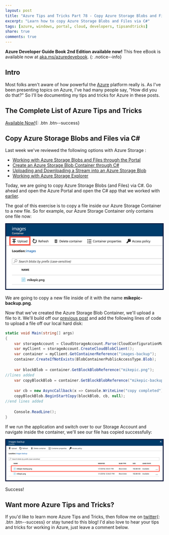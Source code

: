 ```yaml
---
layout: post
title: "Azure Tips and Tricks Part 78 - Copy Azure Storage Blobs and Files via C#"
excerpt: "Learn how to copy Azure Storage Blobs and Files via C#"
tags: [azure, windows, portal, cloud, developers, tipsandtricks]
share: true
comments: true
---
```


**Azure Developer Guide Book 2nd Edition available now!** This free eBook is available now at [aka.ms/azuredevebook](https://aka.ms/azuredevebook).
{: .notice--info}

## Intro

Most folks aren't aware of how powerful the [Azure](http://www.azure.com) platform really is. As I've been presenting topics on Azure, I've had many people say, "How did you do that?" So I'll be documenting my tips and tricks for Azure in these posts.

## The Complete List of Azure Tips and Tricks

[Available Now!](https://michaelcrump.net/azure-tips-and-tricks-complete-list/){: .btn .btn--success} 

## Copy Azure Storage Blobs and Files via C#

Last week we've reviewed the following options with Azure Storage :

* [Working with Azure Storage Blobs and Files through the Portal](http://www.michaelcrump.net/azure-tips-and-tricks74/)
* [Create an Azure Storage Blob Container through C#](http://www.michaelcrump.net/azure-tips-and-tricks75/)
* [Uploading and Downloading a Stream into an Azure Storage Blob](http://www.michaelcrump.net/azure-tips-and-tricks76/)
* [Working with Azure Storage Explorer](http://www.michaelcrump.net/azure-tips-and-tricks77/)

Today, we are going to copy Azure Storage Blobs (and Files) via C#. Go ahead and open the Azure Portal and open the C# app that we worked with [earlier](http://www.michaelcrump.net/azure-tips-and-tricks75/).

The goal of this exercise is to copy a file inside our Azure Storage Container to a new file. So for example, our Azure Storage Container only contains one file now: 

<img style="border:3px solid #021a40" src="/files/storageacct4.png">

We are going to copy a new file inside of it with the name **mikepic-backup.png**. 

Now that we've created the Azure Storage Blob Container, we'll upload a file to it. We'll build off our [previous post](http://www.michaelcrump.net/azure-tips-and-tricks76/) and add the following lines of code to upload a file off our local hard disk:

```csharp
static void Main(string[] args)
{
    var storageAccount = CloudStorageAccount.Parse(CloudConfigurationManager.GetSetting("StorageConnection"));
    var myClient = storageAccount.CreateCloudBlobClient();
    var container = myClient.GetContainerReference("images-backup");
    container.CreateIfNotExists(BlobContainerPublicAccessType.Blob);

    var blockBlob = container.GetBlockBlobReference("mikepic.png");
//lines added
    var copyBlockBlob = container.GetBlockBlobReference("mikepic-backup.png");

    var cb = new AsyncCallback(x => Console.WriteLine("copy completed"));
    copyBlockBlob.BeginStartCopy(blockBlob, cb, null);
//end lines added

    Console.ReadLine();
}
```

If we run the application and switch over to our Storage Account and navigate inside the container, we'll see our file has copied successfully:

<img style="border:3px solid #021a40" src="/files/azasynccopy1.png">

Success!

## Want more Azure Tips and Tricks?

If you'd like to learn more Azure Tips and Tricks, then follow me on [twitter](http://twitter.com/mbcrump){: .btn .btn--success} or stay tuned to this blog! I'd also love to hear your tips and tricks for working in Azure, just leave a comment below. 